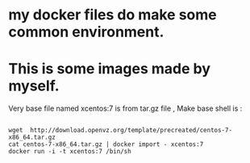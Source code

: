 my docker files do make some common environment.
=======
This is some images made by myself.
=======
Very base file named xcentos:7 is from tar.gz file , Make base shell is :
<pre>
<code>
wget  http://download.openvz.org/template/precreated/centos-7-x86_64.tar.gz
cat centos-7-x86_64.tar.gz | docker import - xcentos:7
docker run -i -t xcentos:7 /bin/sh
</code>
</pre>
